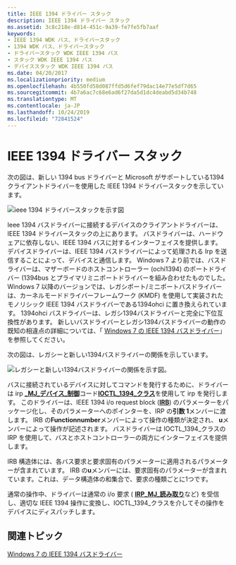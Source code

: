 ```yaml
---
title: IEEE 1394 ドライバー スタック
description: IEEE 1394 ドライバー スタック
ms.assetid: 3c8c218e-d814-451c-9a39-fe7fe5fb7aaf
keywords:
- IEEE 1394 WDK バス、ドライバースタック
- 1394 WDK バス、ドライバースタック
- ドライバースタック WDK IEEE 1394 バス
- スタック WDK IEEE 1394 バス
- デバイススタック WDK IEEE 1394 バス
ms.date: 04/20/2017
ms.localizationpriority: medium
ms.openlocfilehash: 4b550fd58d087ffd5d6fef79dac14e77e5df7d65
ms.sourcegitcommit: 4b7a6ac7c68e6ad6f27da5d1dc4deabd5d34b748
ms.translationtype: MT
ms.contentlocale: ja-JP
ms.lasthandoff: 10/24/2019
ms.locfileid: "72841524"
---
```

# <a name="the-ieee-1394-driver-stack"></a>IEEE 1394 ドライバー スタック





次の図は、新しい 1394 bus ドライバーと Microsoft がサポートしている1394クライアントドライバーを使用した IEEE 1394 ドライバースタックを示しています。

![ieee 1394 ドライバースタックを示す図](images/1394driverstack.png)

Ieee 1394 バスドライバーに接続するデバイスのクライアントドライバーは、IEEE 1394 ドライバースタックの上にあります。 バスドライバーは、ハードウェアに依存しない、IEEE 1394 バスに対するインターフェイスを提供します。 デバイスドライバーは、IEEE 1394 バスドライバーによって処理される Irp を送信することによって、デバイスと通信します。 Windows 7 より前では、バスドライバーは、マザーボードのホストコントローラー (ochi1394) のポートドライバー (1394bus とプライマリミニポートドライバーを組み合わせたものでした。 Windows 7 以降のバージョンでは、レガシポート/ミニポートバスドライバーは、カーネルモードドライバーフレームワーク (KMDF) を使用して実装されたモノリシック IEEE 1394 バスドライバーである1394ohci に置き換えられています。 1394ohci バスドライバーは、レガシ1394バスドライバーと完全に下位互換性があります。 新しいバスドライバーとレガシ1394バスドライバーの動作の既知の相違点の詳細については、「 [Windows 7 の IEEE 1394 バスドライバー](https://docs.microsoft.com/windows-hardware/drivers/ieee/IEEE-1394-Bus-Driver-in-Windows-7)」を参照してください。

次の図は、レガシーと新しい1394バスドライバーの関係を示しています。

![レガシーと新しい1394バスドライバーの関係を示す図。](images/1394busdriver.png)

バスに接続されているデバイスに対してコマンドを発行するために、ドライバーは irp [ **\_MJ\_デバイス\_制御**](https://docs.microsoft.com/windows-hardware/drivers/kernel/irp-mj-device-control)コード[**IOCTL\_1394\_クラス**](https://docs.microsoft.com/windows-hardware/drivers/ddi/1394/ni-1394-ioctl_1394_class)を使用して irp を発行します。 このドライバーは、IEEE 1394 i/o request block ([**IRB**](https://docs.microsoft.com/windows-hardware/drivers/ddi/1394/ns-1394-_irb)) のパラメーターをパッケージ化し、そのパラメーターへのポインターを、IRP の**引数 1**メンバーに渡します。 IRB の**Functionnumber**メンバーによって操作の種類が決定され、 **u**メンバーによって操作が記述されます。 バスドライバーは IOCTL\_1394\_クラスの IRP を使用して、バスとホストコントローラーの両方にインターフェイスを提供します。

IRB 構造体には、各バス要求と要求固有のパラメーターに適用されるパラメーターが含まれています。 IRB の**u**メンバーには、要求固有のパラメーターが含まれています。これは、データ構造体の和集合で、要求の種類ごとに1つです。

通常の操作中、ドライバーは通常の i/o 要求 ( [**IRP\_MJ\_読み取り**](https://docs.microsoft.com/windows-hardware/drivers/kernel/irp-mj-read)など) を受信し、適切な IEEE 1394 操作に変換し、IOCTL\_1394\_クラスを介してその操作をデバイスにディスパッチします。

## <a name="related-topics"></a>関連トピック
[Windows 7 の IEEE 1394 バスドライバー](https://docs.microsoft.com/windows-hardware/drivers/ieee/IEEE-1394-Bus-Driver-in-Windows-7)  



